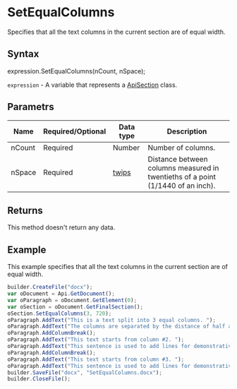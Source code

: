 # SetEqualColumns

Specifies that all the text columns in the current section are of equal width.

## Syntax

expression.SetEqualColumns(nCount, nSpace);

`expression` - A variable that represents a [ApiSection](../ApiSection.md) class.

## Parametrs

| **Name** | **Required/Optional** | **Data type** | **Description** |
| ------------- | ------------- | ------------- | ------------- |
| nCount | Required | Number | Number of columns. |
| nSpace | Required | [twips](../../../Enumerations/twips.md)  | Distance between columns measured in twentieths of a point (1/1440 of an inch). |

## Returns

This method doesn't return any data.

## Example

This example specifies that all the text columns in the current section are of equal width.

```javascript
builder.CreateFile("docx");
var oDocument = Api.GetDocument();
var oParagraph = oDocument.GetElement(0);
var oSection = oDocument.GetFinalSection();
oSection.SetEqualColumns(3, 720);
oParagraph.AddText("This is a text split into 3 equal columns. ");
oParagraph.AddText("The columns are separated by the distance of half an inch.");
oParagraph.AddColumnBreak();
oParagraph.AddText("This text starts from column #2. ");
oParagraph.AddText("This sentence is used to add lines for demonstrative purposes.");
oParagraph.AddColumnBreak();
oParagraph.AddText("This text starts from column #3. ");
oParagraph.AddText("This sentence is used to add lines for demonstrative purposes.");
builder.SaveFile("docx", "SetEqualColumns.docx");
builder.CloseFile();
```